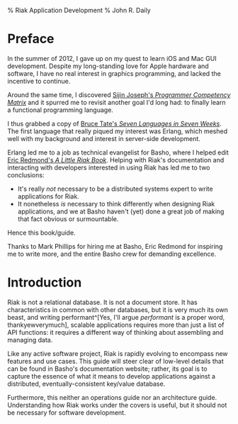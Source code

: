 % Riak Application Development
% John R. Daily

# Preface

In the summer of 2012, I gave up on my quest to learn iOS and Mac GUI
development. Despite my long-standing love for Apple hardware and
software, I have no real interest in graphics programming, and lacked
the incentive to continue.

Around the same time, I discovered [Sijin Joseph's *Programmer
Competency Matrix*](http://sijinjoseph.com/programmer-competency-matrix/)
and it spurred me to revisit another goal I'd long had: to finally
learn a functional programming language.

I thus grabbed a copy of
[Bruce Tate's *Seven Languages in Seven Weeks*](http://pragprog.com/book/btlang/seven-languages-in-seven-weeks). The
first language that really piqued my interest was Erlang, which meshed
well with my background and interest in server-side development.

Erlang led me to a job as technical evangelist for Basho, where I
helped edit
[Eric Redmond's *A Little Riak Book*](http://littleriakbook.com/). Helping
with Riak's documentation and interacting with developers interested
in using Riak has led me to two conclusions:

* It's really *not* necessary to be a distributed systems expert to
  write applications for Riak.
* It nonetheless *is* necessary to think differently when designing
  Riak applications, and we at Basho haven't (yet) done a great job of
  making that fact obvious or surmountable.

Hence this book/guide.

Thanks to Mark Phillips for hiring me at Basho, Eric Redmond for
inspiring me to write more, and the entire Basho crew for demanding
excellence.

# Introduction

Riak is not a relational database. It is not a document store. It has
characteristics in common with other databases, but it is very much
its own beast, and writing
performant^[Yes, I'll argue *performant* is a proper word, thankyewverymuch],
scalable applications requires more than just a list of API functions:
it requires a different way of thinking about assembling and managing
data.

Like any active software project, Riak is rapidly evolving to
encompass new features and use cases. This guide will steer clear of
low-level details that can be found in Basho's documentation website;
rather, its goal is to capture the essence of what it means to develop
applications against a distributed, eventually-consistent key/value
database.

Furthermore, this neither an operations guide nor an architecture
guide. Understanding how Riak works under the covers is useful, but it
should not be necessary for software development.


